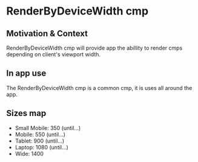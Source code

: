 # RenderByDeviceWidth cmp

## Motivation & Context

RenderByDeviceWidth cmp will provide app the abillity to render cmps depending on client's viewport width.

## In app use

The RenderByDeviceWidth cmp is a common cmp, it is uses all around the app.

## Sizes map

- Small Mobile: 350 (until...)
- Mobile: 550 (until...)
- Tablet: 900 (until...)
- Laptop: 1080 (until...)
- Wide: 1400

